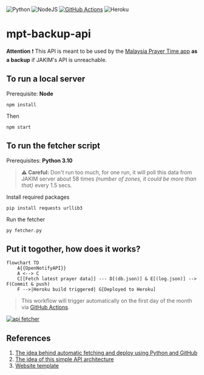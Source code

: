 ![Python](https://img.shields.io/badge/python-3670A0?style=for-the-badge&logo=python&logoColor=ffdd54)
![NodeJS](https://img.shields.io/badge/node.js-6DA55F?style=for-the-badge&logo=node.js&logoColor=white)
[![GitHub Actions](https://img.shields.io/badge/github%20actions-%232671E5.svg?style=for-the-badge&logo=githubactions&logoColor=white)](#put-it-togother-how-does-it-works)
![Heroku](https://img.shields.io/badge/heroku-%23430098.svg?style=for-the-badge&logo=heroku&logoColor=white)

# mpt-backup-api

**Attention** :exclamation: This API is meant to be used by the [Malaysia Prayer Time app](https://github.com/iqfareez/app_waktu_solat_malaysia) **as a backup** if JAKIM's API is unreachable.

## To run a local server

Prerequisite: **Node**

```
npm install
```

Then

```
npm start
```

## To run the fetcher script

Prerequisites: **Python 3.10**

> **⚠️ Careful:** Don't run too much, for one run, it will poll this data from JAKIM server about 58 times _(number of zones, it could be more than that)_ every 1.5 secs.

Install required packages

```
pip install requests urllib3
```

Run the fetcher

```
py fetcher.py
```

## Put it togother, how does it works?

```mermaid
flowchart TD
    A{{OpenNotifyAPI}}
    A <--> C
    C[[Fetch latest prayer data]] --- D[(db.json)] & E[(log.json)] --> F(Commit & push)
    F -->|Heroku build triggered| G[Deployed to Heroku]
```

> This workflow will trigger automatically on the first day of the month via [GitHub Actions](https://github.com/iqfareez/mpt-backup-api/actions/workflows/fetcher.yml).

[![api fetcher](https://github.com/iqfareez/mpt-backup-api/actions/workflows/fetcher.yml/badge.svg)](https://github.com/iqfareez/mpt-backup-api/actions/workflows/fetcher.yml)

## References

1. [The idea behind automatic fetching and deploy using Python and GitHub](https://canovasjm.netlify.app/2020/11/29/github-actions-run-a-python-script-on-schedule-and-commit-changes/)
2. [The idea of this simple API architecture](https://youtu.be/FLnxgSZ0DG4)
3. [Website template](https://getbootstrap.com/docs/5.1/examples/starter-template)
